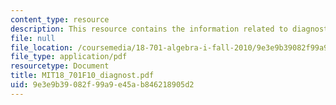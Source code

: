 ```yaml
---
content_type: resource
description: This resource contains the information related to diagnostic problems.
file: null
file_location: /coursemedia/18-701-algebra-i-fall-2010/9e3e9b39082f99a9e45ab846218905d2_MIT18_701F10_diagnost.pdf
file_type: application/pdf
resourcetype: Document
title: MIT18_701F10_diagnost.pdf
uid: 9e3e9b39-082f-99a9-e45a-b846218905d2
---
```

